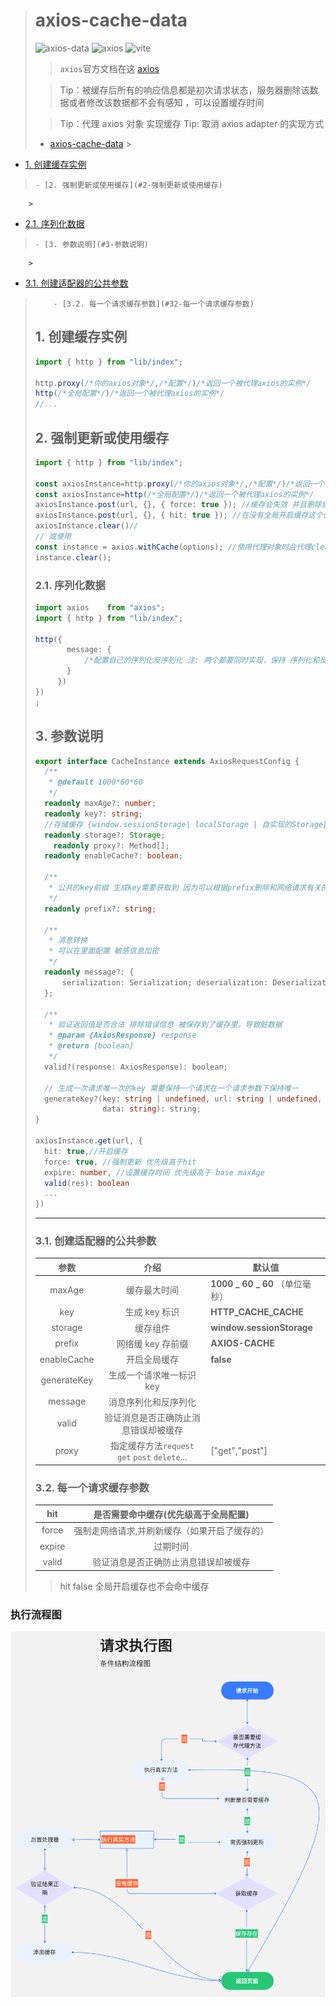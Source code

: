 > <!-- @format -->
>
> # axios-cache-data
>
> ![axios-data](https://badgen.net/badge/axios-cache-data/1.20.3-beta-1/blue?icon=github)
> ![axios](https://badgen.net/badge/axios/^1.2.2/green?icon=github)
> ![vite](https://badgen.net/badge/vite/^4.0.3/blue?icon=github)
>
> > `axios`官方文档在这 [axios](https://axios-http.com/)
>
> > Tip：被缓存后所有的响应信息都是初次请求状态，服务器删除该数据或者修改该数据都不会有感知 ，可以设置缓存时间
>
> > Tip：代理 axios 对象 实现缓存
> > Tip: 取消 axios adapter 的实现方式
> >
> >
>
> <!-- TOC -->
>
> - [axios-cache-data](#axios-cache-data)
    >

- [1. 创建缓存实例](#1-创建缓存实例)

>     - [2. 强制更新或使用缓存](#2-强制更新或使用缓存)

        >

- [2.1. 序列化数据](#21-序列化数据)

>     - [3. 参数说明](#3-参数说明)

        >

- [3.1. 创建适配器的公共参数](#31-创建适配器的公共参数)

>         - [3.2. 每一个请求缓存参数](#32-每一个请求缓存参数)
>
> <!-- /TOC -->
>
> ## 1. 创建缓存实例
>
> ```typescript
> import { http } from "lib/index";
> 
> http.proxy(/*你的axios对象*/,/*配置*/)/*返回一个被代理axios的实例*/
> http(/*全局配置*/)/*返回一个被代理axios的实例*/
> //...
> ```
>
> ## 2. 强制更新或使用缓存
>
> ```typescript
> import { http } from "lib/index";
> 
> const axiosInstance=http.proxy(/*你的axios对象*/,/*配置*/)/*返回一个被代理axios的实例*/
> const axiosInstance=http(/*全局配置*/)/*返回一个被代理axios的实例*/
> axiosInstance.post(url, {}, { force: true }); //缓存会失效 并且删除缓存 重新走网络请求
> axiosInstance.post(url, {}, { hit: true }); //在没有全局开启缓存这个会开启缓存
> axiosInstance.clear()//
> // 或使用
> const instance = axios.withCache(options); //使用代理对象时会代理clear属性
> instance.clear();
> ```
>
> ### 2.1. 序列化数据
>
> ```typescript
> import axios    from "axios";
> import { http } from "lib/index";
> 
> http({
> 	     message: {
> 		     /*配置自己的序列化反序列化 注: 两个都要同时实现，保持 序列化和反序列化的一致性*/
> 	     }
>      })
> })
> ;
> ```
>
> ## 3. 参数说明
>
> ```typescript
> export interface CacheInstance extends AxiosRequestConfig {
> 	/**
> 	 * @default 1000*60*60
> 	 */
> 	readonly maxAge?: number;
> 	readonly key?: string;
> 	//存储缓存 {window.sessionStorage| localStorage | 自实现的Storage}
> 	readonly storage?: Storage;
>     readonly proxy?: Method[];
> 	readonly enableCache?: boolean;
> 	
> 	/**
> 	 * 公共的key前缀 生成key需要获取到 因为可以根据prefix删除和网络请求有关的请求
> 	 */
> 	readonly prefix?: string;
> 	
> 	/**
> 	 * 消息转换
> 	 * 可以在里面配置 敏感信息加密
> 	 */
> 	readonly message?: {
> 		serialization: Serialization; deserialization: Deserialization;
> 	};
> 	
> 	/**
> 	 * 验证返回值是否合法 排除错误信息 被保存到了缓存里，导致脏数据
> 	 * @param {AxiosResponse} response
> 	 * @return {boolean}
> 	 */
> 	valid?(response: AxiosResponse): boolean;
> 	
> 	// 生成一次请求唯一次的key 需要保持一个请求在一个请求参数下保持唯一
> 	generateKey?(key: string | undefined, url: string | undefined, method: any, header: any, params: string,
> 	             data: string): string;
> }
> 
> axiosInstance.get(url, {
> 	hit: true,//开启缓存
> 	force: true, //强制更新 优先级高于hit
> 	expire: number, //设置缓存时间 优先级高于 base maxAge
> 	valid(res): boolean
> 	...
> })
> ```
>
> ---
>
> ### 3.1. 创建适配器的公共参数
>
> |    参数     |                      介绍                      | 默认值                          |
> | :---------: | :--------------------------------------------: | ------------------------------- |
> |   maxAge    |                  缓存最大时间                  | **1000 _ 60 _ 60** （单位毫秒） |
> |     key     |                 生成 key 标识                  | **HTTP_CACHE_CACHE**            |
> |   storage   |                    缓存组件                    | **window.sessionStorage**       |
> |   prefix    |               网络缓 key 存前缀                | **AXIOS-CACHE**                 |
> | enableCache |                  开启全局缓存                  | **false**                       |
> | generateKey |            生成一个请求唯一标识 key            |                                 |
> |   message   |              消息序列化和反序列化              |                                 |
> |    valid    |      验证消息是否正确防止消息错误却被缓存      |                                 |
> |    proxy    | 指定缓存方法`request` `get` `post` `delete`... | ["get","post"]                  |
>
> ### 3.2. 每一个请求缓存参数
>
> |  hit   |     是否需要命中缓存(优先级高于全局配置)      |
> | :----: | :-------------------------------------------: |
> | force  | 强制走网络请求,并刷新缓存（如果开启了缓存的） |
> | expire |                   过期时间                    |
> | valid  |     验证消息是否正确防止消息错误却被缓存      |
>
> > hit false 全局开启缓存也不会命中缓存

### 执行流程图

![](流程图.png)

